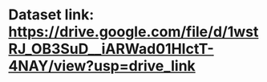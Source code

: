 # Dataset link: https://drive.google.com/file/d/1wstRJ_OB3SuD__iARWad01HIctT-4NAY/view?usp=drive_link
